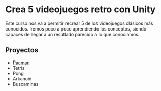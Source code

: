 # Crea 5 videojuegos retro con Unity

Este curso nos va a permitir recrear 5 de los videojuegos clásicos más conocidos. Iremos poco a poco aprendiendo los conceptos, siendo capaces de llegar a un resutlado parecido a lo que conociamos.

## Proyectos

- [Pacman](https://github.com/miguelex/Unity/tree/main/Crea%205%20videojuegos%20retro%20con%20Unity/Comecocos)
- Tetris
- Pong
- Arkanoid
- Buscaminas
